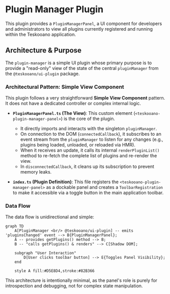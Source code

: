 # Plugin Manager Plugin

This plugin provides a `PluginManagerPanel`, a UI component for developers and administrators to view all plugins currently registered and running within the Teskooano application.

## Architecture & Purpose

The `plugin-manager` is a simple UI plugin whose primary purpose is to provide a "read-only" view of the state of the central `pluginManager` from the `@teskooano/ui-plugin` package.

### Architectural Pattern: Simple View Component

This plugin follows a very straightforward **Simple View Component** pattern. It does not have a dedicated controller or complex internal logic.

- **`PluginManagerPanel.ts` (The View)**: This custom element (`<teskooano-plugin-manager-panel>`) is the core of the plugin.

  - It directly imports and interacts with the singleton `pluginManager`.
  - On connection to the DOM (`connectedCallback`), it subscribes to an event stream from the `pluginManager` to listen for any changes (e.g., plugins being loaded, unloaded, or reloaded via HMR).
  - When it receives an update, it calls its internal `renderPluginList()` method to re-fetch the complete list of plugins and re-render the view.
  - In `disconnectedCallback`, it cleans up its subscription to prevent memory leaks.

- **`index.ts` (Plugin Definition)**: This file registers the `<teskooano-plugin-manager-panel>` as a dockable panel and creates a `ToolbarRegistration` to make it accessible via a toggle button in the main application toolbar.

### Data Flow

The data flow is unidirectional and simple:

```mermaid
graph TD
    A[PluginManager <br/> @teskooano/ui-plugin] -- emits 'pluginsChanged' event --> B{PluginManagerPanel};
    A -- provides getPlugins() method --> B;
    B -- "calls getPlugins() & renders" --> C[Shadow DOM];

    subgraph "User Interaction"
        D[User clicks toolbar button] --> E{Toggles Panel Visibility};
    end

    style A fill:#D5E8D4,stroke:#82B366
```

This architecture is intentionally minimal, as the panel's role is purely for introspection and debugging, not for complex state manipulation.
